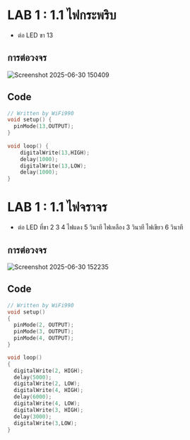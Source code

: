 # LAB 1 : 1.1 ไฟกระพริบ
* ต่อ LED ขา 13
## การต่อวงจร
![Screenshot 2025-06-30 150409](https://github.com/user-attachments/assets/931a4a1d-a689-4ac7-b235-0667d00ad373)
## Code
```cpp
// Written by WiFi990
void setup() {
  pinMode(13,OUTPUT);
}
 
void loop() {
 	digitalWrite(13,HIGH);
  	delay(1000);
  	digitalWrite(13,LOW);
  	delay(1000);
}
```
# LAB 1 : 1.1 ไฟจราจร
* ต่อ LED ที่ขา 2 3 4 ไฟแดง 5 วินาที ไฟเหลือง 3 วินาที ไฟเขียว 6 วินาที
## การต่อวงจร
![Screenshot 2025-06-30 152235](https://github.com/user-attachments/assets/93d38443-ed49-46ff-a6b3-bb6f1011e8dd)
## Code
```cpp
// Written by WiFi990
void setup()
{
  pinMode(2, OUTPUT);
  pinMode(3, OUTPUT);
  pinMode(4, OUTPUT);
}

void loop()
{
  digitalWrite(2, HIGH);
  delay(5000); 
  digitalWrite(2, LOW);
  digitalWrite(4, HIGH);
  delay(6000);
  digitalWrite(4, LOW);
  digitalWrite(3, HIGH);
  delay(3000);
  digitalWrite(3,LOW);
}
```
